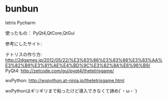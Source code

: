 # bunbun
tetris Pycharm

使ったもの：
PyQt4,QtCore,QtGui

参考にしたサイト:

テトリスの作り方:
http://2dgames.jp/2012/05/22/%E3%83%86%E3%83%88%E3%83%AA%E3%82%B9%E3%81%AE%E4%BD%9C%E3%82%8A%E6%96%B9/
PyQt4:
http://zetcode.com/gui/pyqt4/thetetrisgame/

wxPython:
http://wxpython.at-ninja.jp/thetetrisgame.html


wxPythonはギリギリまで粘ったけど導入できなくて諦め(´・ω・`)
